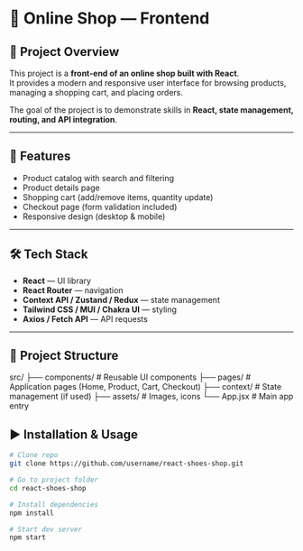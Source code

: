 # 🛒 Online Shop — Frontend  

## 📌 Project Overview  
This project is a **front-end of an online shop built with React**.  
It provides a modern and responsive user interface for browsing products, managing a shopping cart, and placing orders.  

The goal of the project is to demonstrate skills in **React, state management, routing, and API integration**.  

---

## 🚀 Features  
- Product catalog with search and filtering  
- Product details page  
- Shopping cart (add/remove items, quantity update)  
- Checkout page (form validation included)  
- Responsive design (desktop & mobile)  

---

## 🛠️ Tech Stack  
- **React** — UI library  
- **React Router** — navigation  
- **Context API / Zustand / Redux** — state management  
- **Tailwind CSS / MUI / Chakra UI** — styling  
- **Axios / Fetch API** — API requests  

---

## 📂 Project Structure  
src/
├── components/ # Reusable UI components
├── pages/ # Application pages (Home, Product, Cart, Checkout)
├── context/ # State management (if used)
├── assets/ # Images, icons
└── App.jsx # Main app entry

## ▶️ Installation & Usage  
```bash
# Clone repo
git clone https://github.com/username/react-shoes-shop.git

# Go to project folder
cd react-shoes-shop

# Install dependencies
npm install

# Start dev server
npm start